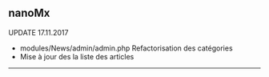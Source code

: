 nanoMx
-------------------
UPDATE 17.11.2017

- modules/News/admin/admin.php
Refactorisation des catégories
- Mise à jour des la liste des articles
-------------------
